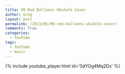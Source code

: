 ```yaml
---
title: 99 Red Balloons Ukulele Cover
author: Greg
layout: post
permalink: /2013/05/99-red-balloons-ukulele-cover/
comments: True
categories:
  - YouTube
tags:
  - YouTube
  - music
---
```


{% include youtube_player.html id='0dYOg4Mq2Ds' %}
